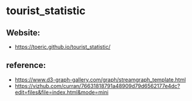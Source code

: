 # tourist_statistic

## Website:
* https://toeric.github.io/tourist_statistic/

## reference: 
* https://www.d3-graph-gallery.com/graph/streamgraph_template.html
* https://vizhub.com/curran/76631818791a48909d79d6562177e4dc?edit=files&file=index.html&mode=mini